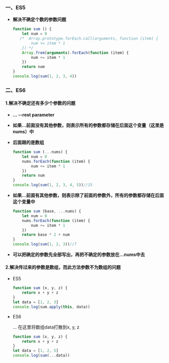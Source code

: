 ### 一、ES5

* **解决不确定个数的参数问题**

  ```` javascript
  function sum () {
      let num = 0
     /*  Array.prototype.forEach.call(arguments, function (item) {
          num += item * 1
      }) */
      Array.from(arguments).forEach(function (item) {
          num += item * 1
      })
      return num
  }
  console.log(sum(1, 2, 3, 4))
  ````

### 二、ES6

#### 1.**解决不确定还有多少个参数的问题**

* **...    --rest parameter**

* **如果...前面没有其他参数，则表示所有的参数都存储在后面这个变量（这里是nums）中**

* **后面跟的是数组**

  ```` javascript
  function sum (...nums) {
      let num = 0
      nums.forEach(function (item) {
          num += item * 1
      })
      return num
  }
  console.log(sum(1, 2, 3, 4, 5))//15
  ````

* **如果...前面有其他参数，则表示除了前面的参数外，所有的参数都存储在后面这个变量中**

  ``` javascript
  function sum (base, ...nums) {
      let num = 0
      nums.forEach(function (item) {
          num += item * 1
      })
      return base * 2 + num
  }
  console.log(sum(1, 2, 3))//7
  ```

* **可以把确定的参数先全部写出，再把不确定的参数放在...nums中去**

#### 2.解决传过来的参数是数组，而此方法参数不为数组的问题

* ES5

  ```` javascript
  function sum (x, y, z) {
      return x + y + z
  }
  let data = [1, 2, 3]
  console.log(sum.apply(this, data))
  ````

* ES6

  ... 在这里将数组data打散到x, y, z

  ```` javascript
  function sum (x, y, z) {
      return x + y + z
  }
  let data = [1, 2, 5]
  console.log(sum(...data))
  ````

  